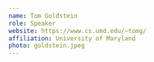 ```yaml
---
name: Tom Goldstein
role: Speaker
website: https://www.cs.umd.edu/~tomg/
affiliation: University of Maryland
photo: goldstein.jpeg
---
```

